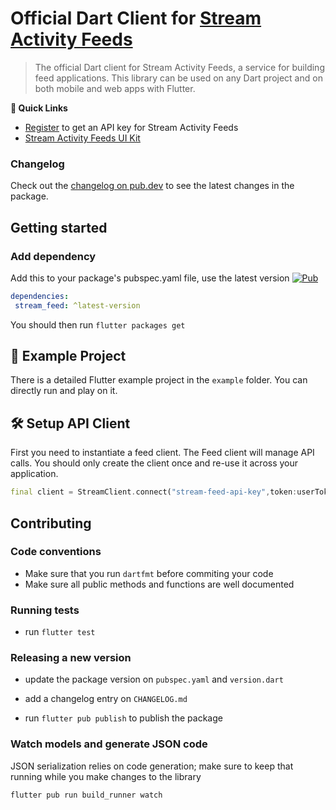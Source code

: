 # Official Dart Client for [Stream Activity Feeds](https://getstream.io/activity-feeds/)

>The official Dart client for Stream Activity Feeds, a service for building feed applications. This library can be used on any Dart project and on both mobile and web apps with Flutter.


**🔗 Quick Links**

- [Register](https://getstream.io/activity-feeds/trial/) to get an API key for Stream Activity Feeds
- [Stream Activity Feeds UI Kit](https://getstream.io/activity-feeds/ui-kit/)

### Changelog

Check out the [changelog on pub.dev](https://pub.dev/packages/stream_feed/changelog) to see the latest changes in the package.

## Getting started

### Add dependency
Add this to your package's pubspec.yaml file, use the latest version [![Pub](https://img.shields.io/pub/v/stream_feed.svg)](https://pub.dartlang.org/packages/stream_feed)

```yaml
dependencies:
 stream_feed: ^latest-version
```

You should then run `flutter packages get`

## 🔮 Example Project

There is a detailed Flutter example project in the `example` folder. You can directly run and play on it. 

## 🛠 Setup API Client

First you need to instantiate a feed client. The Feed client will manage API calls. You should only create the client once and re-use it across your application.

```dart
final client = StreamClient.connect("stream-feed-api-key",token:userToken);
```
## Contributing

### Code conventions

- Make sure that you run `dartfmt` before commiting your code
- Make sure all public methods and functions are well documented

### Running tests 

- run `flutter test`

### Releasing a new version

- update the package version on `pubspec.yaml` and `version.dart`

- add a changelog entry on `CHANGELOG.md`

- run `flutter pub publish` to publish the package

### Watch models and generate JSON code

JSON serialization relies on code generation; make sure to keep that running while you make changes to the library

```bash
flutter pub run build_runner watch
```
